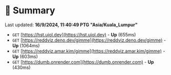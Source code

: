 # 📖 Summary
Last updated: **16/9/2024, 11:40:49 PTG "Asia/Kuala_Lumpur"**

- `GET` [https://hst.ujol.dev](https://hst.ujol.dev) - **Up** (655ms)
- `GET` [https://reddviz.deno.dev/gimme](https://reddviz.deno.dev/gimme) - **Up** (1064ms)
- `GET` [https://reddviz.amar.kim/gimme](https://reddviz.amar.kim/gimme) - **Up** (603ms)
- `GET` [https://dumb.onrender.com](https://dumb.onrender.com) - **Up** (430ms)
